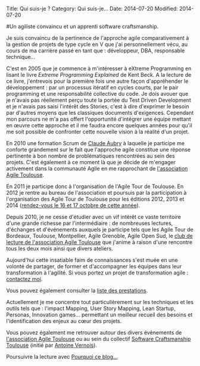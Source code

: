 Title: Qui suis-je ?
Category: Qui suis-je...
Date: 2014-07-20
Modified: 2014-07-20

#Un agiliste convaincu et un apprenti software craftsmanship. 

Je suis convaincu de la pertinence de l'approche agile comparativement à la
gestion de projets de type cycle en V que j'ai personnellement vécu, au cours
de ma carrière passé en tant que : développeur, DBA, responsable technique... 

C'est en 2005 que je commence à m'intéresser à eXtreme Programming en lisant
le livre *Extreme Programming Explained* de Kent Beck. A la lecture de ce
livre, j'entrevois pour la première fois une autre façon d'appréhender le
développement : par un processus itératif en cycles courts, par le pair
programming et une responsabilité collective du code. Je dois avouer que je
n'avais pas réellement perçu toute la portée du Test Driven Development et
je n'avais pas saisi l'intérêt des Stories, c'est à dire d'exprimer le besoin
par d'autres moyens que les classiques documents d'exigences. Cependant mon
parcours ne m'a pas offert l'opportunité d'intégrer une équipe mettant en œuvre
cette approche et il me faudra encore quelques années pour qu'il me soit
possible de confronter cette nouvelle vision à la réalité d'un projet.

En 2010 une formation Scrum de [Claude Aubry](http://www.aubryconseil.com/) à
laquelle je participe me conforte grandement sur le fait que l'approche agile
constitue une réponse pertinente à bon nombre de problématiques rencontrées au
sein des projets. C'est également à ce moment là que je décide de m'engager
activement dans la communauté Agile en me rapprochant de [l'association Agile
Toulouse](http://www.agiletoulouse.fr).

En 2011 je participe donc à l'organisation de l'Agile Tour de Toulouse. En
2012 je rentre au bureau de l'association et poursuis par la participation à
l'organisation des Agile Tour de Toulouse pour les éditions 2012, 2013 et 2014
([rendez-vous le 16 et 17 octobre de cette année](http://tour.agiletoulouse.fr/)).

Depuis 2010, je ne cesse d'étudier avec un vif intérêt ce vaste territoire
d'une grande richesse par l'intermédiaire : de nombreuses lectures, d'échanges
et d'événements auxquels je participe tels que les Agile Tour de Bordeaux,
Toulouse, Montpellier, Agile Grenoble, Agile Open Sud, le [club de lecture de
l'association Agile Toulouse](http://www.agiletoulouse.fr/club-de-lecture/club-de-lecture-le-9-septembre-2014)
 que j'anime à raison d'une rencontre tous les deux mois ainsi que divers ateliers.

Aujourd'hui cette insatiable faim de connaissances s'est muée en une volonté de
partager, de former et d'accompagner les équipes dans leur transformation à
l'agilité. Si vous portez un projet de transformation agile : [contactez
moi](|filename|/contacter.md).

Vous pouvez également consulter la [liste des prestations](|filename|/contacter.md).

Actuellement je me concentre tout particulièrement sur les techniques et les
outils tels que : l'impact Mapping, User Story Mapping, Lean Startup,
Personas, Innovation games... permettant un meilleur recueil des besoins et
l'identification des enjeux au cœur des projets.

Vous pouvez également me retrouver autour des divers évènements de [l'association Agile Toulouse](http://agiletoulouse.fr/) ou au sein du collectif [Software Craftsmanship Toulouse](http://www.meetup.com/Software-Craftsmanship-Toulouse/) (initié par [Antoine Vernois](https://blog.crafting-labs.fr/)).  

Poursuivre la lecture avec [Pourquoi ce blog...]({filename}/pourquoi_ce_blog.md)